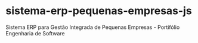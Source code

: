 # sistema-erp-pequenas-empresas-js
Sistema ERP para Gestão Integrada de Pequenas Empresas - Portifólio Engenharia de Software
